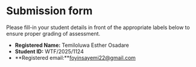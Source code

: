 # Submission form

Please fill-in your student details in front of the appropriate labels
below to ensure proper grading of assessment.

- **Registered Name:** Temiloluwa Esther Osadare
- **Student ID:** WTF/2025/1124
- **Registered email:**foyinsayemi22@gmail.com
